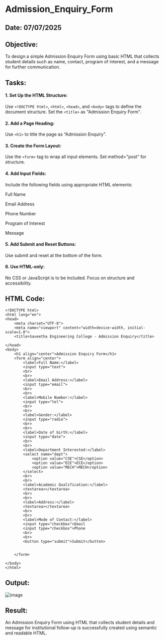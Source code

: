 # Admission_Enquiry_Form
## Date: 07/07/2025

## Objective:
To design a simple Admission Enquiry Form using basic HTML that collects student details such as name, contact, program of interest, and a message for further communication.

## Tasks:
#### 1. Set Up the HTML Structure:
Use ```<!DOCTYPE html>```, ```<html>```, ```<head>```, and ```<body>``` tags to define the document structure.
Set the ```<title>``` as "Admission Enquiry Form".

#### 2. Add a Page Heading:
Use ```<h1>``` to title the page as “Admission Enquiry”.

#### 3. Create the Form Layout:
Use the ```<form>``` tag to wrap all input elements. Set method="post" for structure.

#### 4. Add Input Fields:
Include the following fields using appropriate HTML elements:

Full Name

Email Address

Phone Number 

Program of Interest 

Message

#### 5. Add Submit and Reset Buttons:
Use submit and reset at the bottom of the form.

#### 6. Use HTML-only:
No CSS or JavaScript is to be included. Focus on structure and accessibility.

## HTML Code:
```
<!DOCTYPE html>
<html lang="en">
<head>
    <meta charset="UTF-8">
    <meta name="viewport" content="width=device-width, initial-scale=1.0">
    <title>Saveetha Engineering College - Admission Enquiry</title>

</head>
<body>
    <h1 align="center">Admission Enquiry Form</h1>
    <form align="center">
        <label>Full Name:</label>
        <input type="text">
        <br>
        <br>
        <label>Email Address:</label>
        <input type="email">
        <br>
        <br>
        <label>Mobile Number:</label>
        <input type="tel">
        <br>
        <br>
        <label>Gender:</label>
        <input type="radio">
        <br>
        <br>
        <label>Date of birth:</label>
        <input type="date">
        <br>
        <br>
        <label>Department Interested:</label>
        <select name="dept">
            <option value="CSE">CSE</option>
            <option value="ECE">ECE</option>
            <option value="MECH">MECH</option>
        </select>
        <br>
        <br>
        <label>Academic Qualification:</label>
        <textarea></textarea>
        <br>
        <br>
        <label>Address:</label>
        <textarea></textarea>
        <br>
        <br>
        <label>Mode of Contact:</label>
        <input type="checkbox">Email
        <input type="checkbox">Phone
        <br>
        <br>
        <button type="submit">Submit</button>


    </form>
    
</body>
</html>
```
## Output:
![image](https://github.com/user-attachments/assets/8b215e75-9850-48bd-8eda-0e002e34f46a)

## Result:
An Admission Enquiry Form using HTML that collects student details and message for institutional follow-up is successfully created using semantic and readable HTML.
